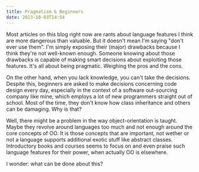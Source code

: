 ```yaml
---
title: Pragmatism & Beginners
date: 2013-10-03T14:54
---
```


Most articles on this blog right now are rants about language features I think are more dangerous than valuable. But it doesn't mean I'm saying "don't ever use them". I'm simply exposing their (major) drawbacks because I think they're not well-known enough. Someone knowing about those drawbacks is capable of making smart decisions about exploiting those features. It's all about being pragmatic. Weighing the pros and the cons.

On the other hand, when you lack knowledge, you can't take the decisions. Despite this, beginners are asked to make decisions concerning code design every day, especially in the context of a software out-sourcing company like mine, which employs a lot of new programmers straight out of school. Most of the time, they don't know how class inheritance and others can be damaging. Why is that?

Well, there might be a problem in the way object-orientation is taught. Maybe they revolve around languages too much and not enough around the core concepts of OO. It is those concepts that are important, not wether or not a language supports additional exotic stuff like abstract classes. Introductory books and courses seems to focus on and even praise such language features for their power, when actually OO is elsewhere.

I wonder: what can be done about this?
